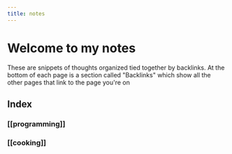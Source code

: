 ```yaml
---
title: notes
---
```

# Welcome to my notes

These are snippets of thoughts organized tied together by backlinks. At the bottom of each page is a section called "Backlinks" which show all the other pages that link to the page you're on  

## Index

### [[programming]]

### [[cooking]]
